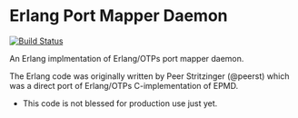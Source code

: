 Erlang Port Mapper Daemon
=========================
[![Build Status](https://travis-ci.org/psyeugenic/epmd.svg?branch=master)](https://travis-ci.org/psyeugenic/epmd)

An Erlang implmentation of Erlang/OTPs port mapper daemon.

The Erlang code was originally written by Peer Stritzinger (@peerst) which was a direct port of Erlang/OTPs C-implementation of EPMD.

* This code is not blessed for production use just yet.

